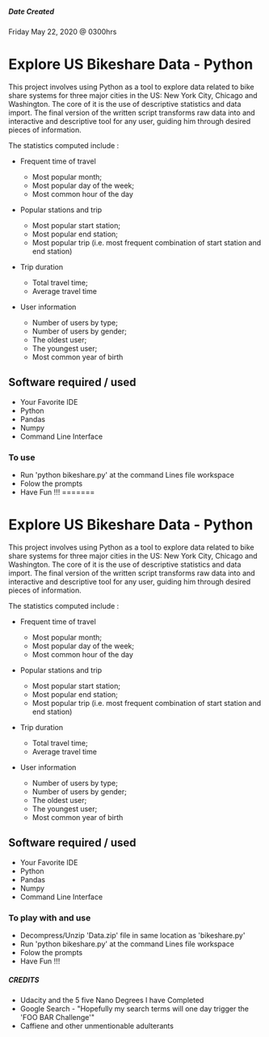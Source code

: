 ##### Date Created
Friday May 22, 2020 @ 0300hrs

# Explore US Bikeshare Data - Python
This project involves using Python as a tool to explore data related to bike share systems for three major cities in the US: New York City, Chicago and Washington. The core of it is the use of descriptive statistics and data import. The final version of the written script transforms raw data into and interactive and descriptive tool for any user, guiding him through desired pieces of information.

The statistics computed include :

* Frequent time of travel
    - Most popular month;
    - Most popular day of the week;
    - Most common hour of the day

* Popular stations and trip
    - Most popular start station;
    - Most popular end station;
    - Most popular trip (i.e. most frequent combination of start station and end station)

* Trip duration
    - Total travel time;
    - Average travel time

* User information
    - Number of users by type;
    - Number of users by gender;
    - The oldest user;
    - The youngest user;
    - Most common year of birth

## Software required / used
* Your Favorite IDE
* Python 
* Pandas
* Numpy
* Command Line Interface

### To use
* Run 'python bikeshare.py' at the command Lines file workspace
* Folow the prompts
* Have Fun !!!
=======

# Explore US Bikeshare Data - Python
This project involves using Python as a tool to explore data related to bike share systems for three major cities in the US: New York City, Chicago and Washington. The core of it is the use of descriptive statistics and data import. The final version of the written script transforms raw data into and interactive and descriptive tool for any user, guiding him through desired pieces of information.

The statistics computed include :

* Frequent time of travel
    - Most popular month;
    - Most popular day of the week;
    - Most common hour of the day

* Popular stations and trip
    - Most popular start station;
    - Most popular end station;
    - Most popular trip (i.e. most frequent combination of start station and end station)

* Trip duration
    - Total travel time;
    - Average travel time

* User information
    - Number of users by type;
    - Number of users by gender;
    - The oldest user;
    - The youngest user;
    - Most common year of birth

## Software required / used
* Your Favorite IDE
* Python 
* Pandas
* Numpy
* Command Line Interface

### To play with and use
* Decompress/Unzip 'Data.zip' file in same location as 'bikeshare.py'
* Run 'python bikeshare.py' at the command Lines file workspace
* Folow the prompts
* Have Fun !!!

##### CREDITS
* Udacity and the 5 five Nano Degrees I have Completed
* Google Search - "Hopefully my search terms will one day trigger the 'FOO BAR Challenge'"
* Caffiene and other unmentionable adulterants

